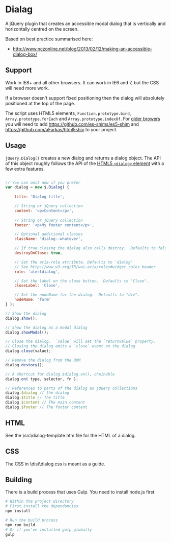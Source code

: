 # Dialag

A jQuery plugin that creates an accessible modal dialog that is vertically and horizontally centred on the screen.

Based on best practice summarised here:

* http://www.nczonline.net/blog/2013/02/12/making-an-accessible-dialog-box/

## Support

Work in IE8+ and all other browsers.  It can work in IE6 and 7, but the CSS will need more work.

If a browser doesn't support fixed positioning then the dialog will absolutely positioned at the top of the page.

The script uses HTML5 elements, `Function.prototype.bind`, `Array.prototype.forEach` and `Array.prototype.indexOf`.  For [older browers](http://kangax.github.io/compat-table/es5/) you will need to add https://github.com/es-shims/es5-shim and https://github.com/aFarkas/html5shiv to your project.

## Usage

`jQuery.Dialog()` creates a new dialog and returns a dialog object.
The API of this object roughly follows the API of the [HTML5 `<dialog>` element](https://developer.mozilla.org/en-US/docs/Web/API/HTMLDialogElement) with a few extra features.

```js

// You can omit new if you prefer
var dialog = new $.Dialog( {
	
	title: 'Dialog title',

	// String or jQuery collection
	content: '<p>Content</p>',
	
	// String or jQuery collection
	footer: '<p>My footer content</p>',

	// Optional additional classes
	className: 'dialog--whatever',

	// If true closing the dialog also calls destroy.  Defaults to false
	destroyOnClose: true, 

	// Set the aria-role attribute. Defaults to 'dialog'
	// See http://www.w3.org/TR/wai-aria/roles#widget_roles_header
	role: 'alertdialog',

	// Set the label on the close button.  Defaults to "Close".
	closeLabel: 'Close',

	// Set the nodeName for the dialog.  Defaults to "div".
	nodeName: 'form'
} );

// Show the dialog
dialog.show();

// Show the dialog as a modal dialog
dialog.showModal();

// Close the dialog.  `value` will set the `returnValue` property.
// Closing the dialog emits a `close` event on the dialog
dialog.close(value);

// Remove the dialog from the DOM
dialog.destory();

// A shortcut for dialog.$dialog.on(), chainable
dialog.on( type, selector, fn );

// References to parts of the dialog as jQuery collections 
dialog.$dialog // the dialog
dialog.$title // The title
dialog.$content // The main content
dialog.$footer // The footer content
```

## HTML

See the \src\dialog-template.htm file for the HTML of a dialog.

## CSS

The CSS in \dist\dialog.css is meant as a guide.

## Building

There is a build process that uses Gulp.  You need to install node.js first.

```bash
# Within the project directory
# First install the dependancies
npm install

# Run the build process
npm run build
# Or if you've installed gulp globally
gulp
```
